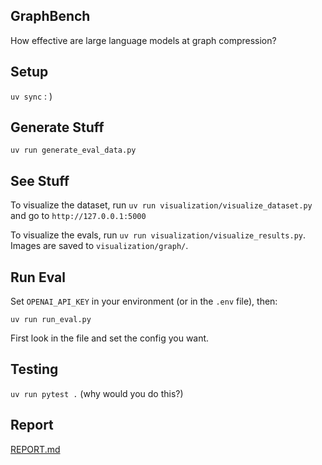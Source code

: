 ## GraphBench

How effective are large language models at graph compression?

## Setup

`uv sync` : )

## Generate Stuff

`uv run generate_eval_data.py`

## See Stuff

To visualize the dataset, run `uv run visualization/visualize_dataset.py` and go to `http://127.0.0.1:5000`

To visualize the evals, run `uv run visualization/visualize_results.py`. Images are saved to `visualization/graph/`.


## Run Eval

Set `OPENAI_API_KEY` in your environment (or in the `.env` file), then:

`uv run run_eval.py`

First look in the file and set the config you want.

## Testing

`uv run pytest .` (why would you do this?)

## Report

[REPORT.md](./REPORT.md)